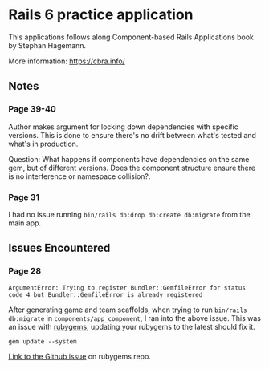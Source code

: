 # Rails 6 practice application

This applications follows along Component-based Rails Applications book by Stephan Hagemann.

More information: https://cbra.info/

## Notes
### Page 39-40
Author makes argument for locking down dependencies with specific versions. This is done to ensure there's no drift between what's tested and what's in production.

Question: What happens if components have dependencies on the same gem, but of different versions. Does the component structure ensure there is no interference or namespace collision?.

### Page 31
I had no issue running `bin/rails db:drop db:create db:migrate` from the main app.

## Issues Encountered
### Page 28
`ArgumentError: Trying to register Bundler::GemfileError for status code 4 but Bundler::GemfileError is already registered`

After generating game and team scaffolds, when trying to run `bin/rails db:migrate` in `components/app_component`, I ran into the above issue. This was an issue with [rubygems](https://github.com/rubygems/rubygems), updating your rubygems to the latest should fix it.

`gem update --system`

[Link to the Github issue](https://github.com/rubygems/rubygems/issues/3284) on rubygems repo.